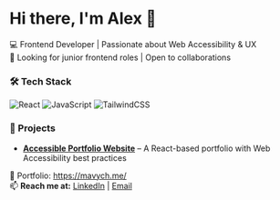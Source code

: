 # Hi there, I'm Alex 👋  
💻 Frontend Developer | Passionate about Web Accessibility & UX  
👀 Looking for junior frontend roles | Open to collaborations  

### 🛠️ Tech Stack  
![React](https://img.shields.io/badge/React-61DAFB?style=for-the-badge&logo=react&logoColor=black) ![JavaScript](https://img.shields.io/badge/JavaScript-F7DF1E?style=for-the-badge&logo=javascript&logoColor=black) ![TailwindCSS](https://img.shields.io/badge/TailwindCSS-38B2AC?style=for-the-badge&logo=tailwind-css&logoColor=white)    

### 📌 Projects  
- **[Accessible Portfolio Website](https://github.com/SeggyFault/SeggyFault.github.io)** – A React-based portfolio with Web Accessibility best practices  
 
🔗 Portfolio: https://mavych.me/  
📫 **Reach me at:** [LinkedIn](https://linkedin.com/in/omasiukevych/) | [Email](mailto:o.masiukevych@gmail.com)
